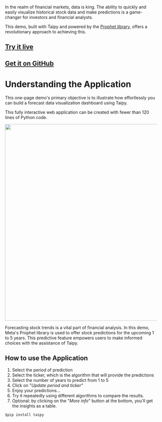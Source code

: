 In the realm of financial markets, data is king. The ability 
to quickly and easily visualize 
historical stock data and make predictions is a game-changer 
for investors and financial 
analysts. 

This demo, built with Taipy and powered by the 
[Prophet library](https://facebook.github.io/prophet/docs/quick_start.html),
offers a revolutionary approach to achieving this.

## [Try it live](https://stock-visualization.taipy.cloud/) 

## [Get it on GitHub](https://github.com/Avaiga/demo-stock-visualization)


# Understanding the Application
This one-page demo's primary objective is to illustrate how effortlessly you 
can build a forecast data visualization dashboard using Taipy. 

This fully interactive web application 
can be created with fewer than 120 lines of Python code.

<img src=stock-visualization width="650">

Forecasting stock trends is a vital part of financial analysis. In this demo, Meta's Prophet library is used
to offer stock predictions for the upcoming 1 to 5 years. This predictive feature empowers users to make 
informed choices with the assistance of Taipy.

## How to use the Application
1. Select the period of prediction
2. Select the ticker, which is the algorithm that will provide the predictions
3. Select the number of years to predict from 1 to 5
4. Click on "_Update period and ticker_"
5. Enjoy your predictions...
6. Try it repeatedly using different algorithms to compare the results.
7. Optional: by clicking on the "_More info_" button at the bottom, you'll get the insights as a table.

```$pip install taipy```
